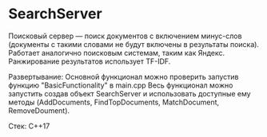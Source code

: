 # SearchServer

Поисковый сервер — поиск документов с включением минус-слов (документы с такими словами не будут включены в результаты поиска).
Работает аналогично поисковым системам, таким как Яндекс.
Ранжирование результатов использует TF-IDF.

Развертывание: Основной функционал можно проверить запустив функцию "BasicFunctionality" в main.cpp
Весь функционал можно запустить создав объект SearchServer и использовать доступные ему методы (AddDocuments, FindTopDocuments, MatchDocument, RemoveDoument).

Стек: C++17
